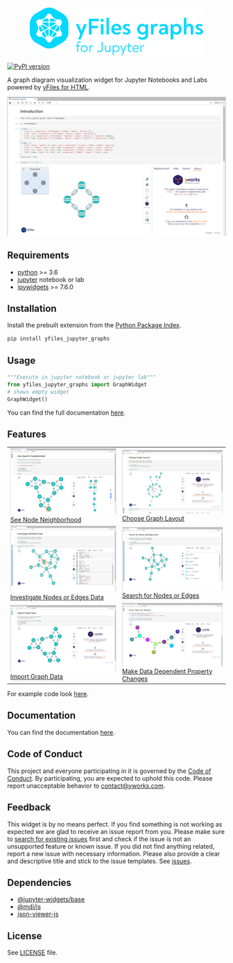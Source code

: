 <p align="center">
    <img src="screenshots/yfiles-jupyter-graphs-logo.svg" alt='yFiles Graphs for Jupyter logo'  width="400px" style='max-width: 400px'>
</p>

[![PyPI version](https://badge.fury.io/py/yfiles-jupyter-graphs.svg)](https://badge.fury.io/py/yfiles-jupyter-graphs)

A graph diagram visualization widget for Jupyter Notebooks and Labs powered by [yFiles for HTML](https://www.yworks.com/yfiles-overview?utm_campaign=yfiles4jupyter&utm_source=github&utm_medium=readme).

![A screenshot showing the yFiles graph widget in a jupyter lab notebook](screenshots/yfiles-jupyter-graphs-introduction.png)

## Requirements
- [python](https://www.python.org/) >= 3.6
- [jupyter](https://jupyter.org/install) notebook or lab
- [ipywidgets](https://github.com/jupyter-widgets/ipywidgets) >= 7.6.0

## Installation

Install the prebuilt extension from the [Python Package Index](https://pypi.org/).

```bash
pip install yfiles_jupyter_graphs
```

## Usage
```python
"""Execute in jupyter notebook or jupyter lab"""
from yfiles_jupyter_graphs import GraphWidget
# shows empty widget
GraphWidget()
```

You can find the full documentation [here](https://github.com/yWorks/yfiles-jupyter-graphs/wiki/Documentation).

## Features
<table>
    <tr>
        <td><a href="examples/neighborhood.ipynb"><img src="screenshots/neighborhood.png" title="See Node Neighborhood" alt="neighborhood sidebar"></a>
        <a href="examples/neighborhood.ipynb">See Node Neighborhood</a></td>
        <td><a href="examples/layouts.ipynb"><img src="screenshots/layouts.png" title="Choose Graph Layout" alt="layouts"></a>
        <a href="examples/layouts.ipynb">Choose Graph Layout</a></td>
    </tr>
    <tr>
        <td><a href="examples/sidebar.ipynb"><img src="screenshots/data.png" title="Investigate Nodes and Edges Data" alt="data sidebar"></a>
        <a href="examples/sidebar.ipynb">Investigate Nodes or Edges Data</a></td>
        <td><a href="examples/sidebar.ipynb"><img src="screenshots/search.png" title="Search for Nodes or Edges" alt="search sidebar"></a>
        <a href="examples/sidebar.ipynb">Search for Nodes or Edges</a></td>
    </tr>
    <tr>
        <td><a href="examples/import_from_networkx.ipynb"><img src="screenshots/importer.png" title="Import Graph Data" alt="importer"></a>
        <a href="examples/import_from_networkx.ipynb">Import Graph Data</a></td>
        <td><a href="examples/element_color_mapping.ipynb"><img src="screenshots/element_color_mapping.png" title="Make Data Dependent Property Changes" alt="element color mapping"></a>
        <a href="examples/element_color_mapping.ipynb">Make Data Dependent Property Changes</a></td>
    </tr>
</table>

For example code look [here](https://github.com/yWorks/yfiles-jupyter-graphs/tree/master/examples).

## Documentation
You can find the documentation [here](https://github.com/yWorks/yfiles-jupyter-graphs/wiki/Documentation).

## Code of Conduct
This project and everyone participating in it is governed by the [Code of Conduct](https://github.com/yWorks/yfiles-jupyter-graphs/blob/master/CODE_OF_CONDUCT.md).
By participating, you are expected to uphold this code.
Please report unacceptable behavior to [contact@yworks.com](mailto:contact@yworks.com).

## Feedback
This widget is by no means perfect. 
If you find something is not working as expected 
we are glad to receive an issue report from you. 
Please make sure to [search for existing issues](https://github.com/yWorks/yfiles-jupyter-graphs/search?q=is%3Aissue+repo%3AyWorks%2Fyfiles-jupyter-graphs&type=issues) first 
and check if the issue is not an unsupported feature or known issue.
If you did not find anything related, report a new issue with necessary information.
Please also provide a clear and descriptive title and stick to the issue templates.
See [issues](https://github.com/yWorks/yfiles-jupyter-graphs/issues).

## Dependencies
- [@jupyter-widgets/base](https://github.com/jupyter-widgets/ipywidgets)
- [@mdi/js](https://github.com/Templarian/MaterialDesign-JS)
- [json-viewer-js](https://github.com/renhongl/json-viewer-js)

## License
See [LICENSE](LICENSE.md) file.
